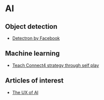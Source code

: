 # AI

## Object detection

+ [Detectron by Facebook](https://hackernoon.com/how-to-use-detectron-facebooks-free-platform-for-object-detection-9d41e170bbcb)

## Machine learning

+ [Teach Connect4
strategy through self play](https://medium.com/applied-data-science/how-to-build-your-own-alphazero-ai-using-python-and-keras-7f664945c188)

## Articles of interest
+ [The UX of AI](https://design.google/library/ux-ai/)
